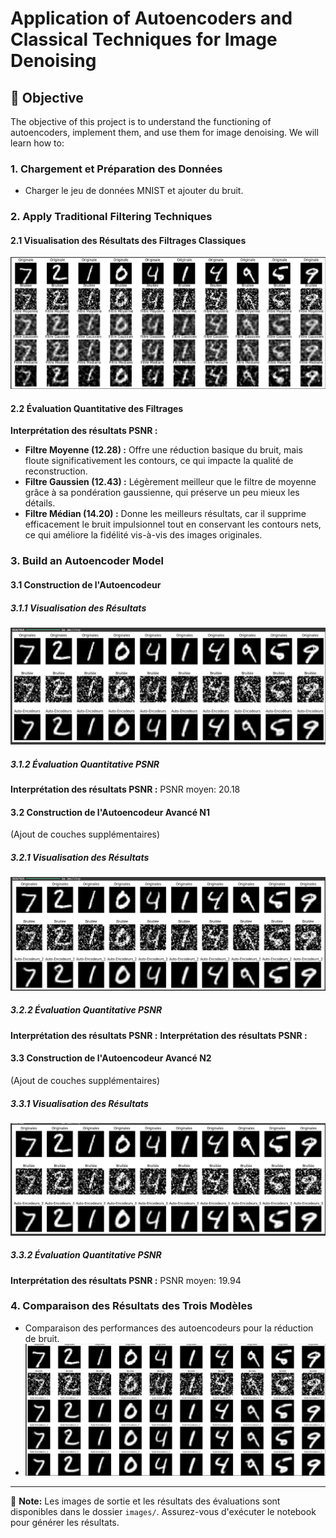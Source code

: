 # Application of Autoencoders and Classical Techniques for Image Denoising

## 📌 Objective
The objective of this project is to understand the functioning of autoencoders, implement them, and use them for image denoising. We will learn how to:

### 1. Chargement et Préparation des Données
- Charger le jeu de données MNIST et ajouter du bruit.

### 2. Apply Traditional Filtering Techniques

#### 2.1 Visualisation des Résultats des Filtrages Classiques
![img1 Image](./images/img1.png)

#### 2.2 Évaluation Quantitative des Filtrages
**Interprétation des résultats PSNR :**

- **Filtre Moyenne (12.28) :** Offre une réduction basique du bruit, mais floute significativement les contours, ce qui impacte la qualité de reconstruction.
- **Filtre Gaussien (12.43) :** Légèrement meilleur que le filtre de moyenne grâce à sa pondération gaussienne, qui préserve un peu mieux les détails.
- **Filtre Médian (14.20) :** Donne les meilleurs résultats, car il supprime efficacement le bruit impulsionnel tout en conservant les contours nets, ce qui améliore la fidélité vis-à-vis des images originales.

### 3. Build an Autoencoder Model

#### 3.1 Construction de l'Autoencodeur

##### 3.1.1 Visualisation des Résultats
![img2 Image](./images/img2.png)

##### 3.1.2 Évaluation Quantitative PSNR
**Interprétation des résultats PSNR :**
PSNR moyen: 20.18

#### 3.2 Construction de l'Autoencodeur Avancé N1
(Ajout de couches supplémentaires)

##### 3.2.1 Visualisation des Résultats
![img3 Image](./images/img3.png)

##### 3.2.2 Évaluation Quantitative PSNR
**Interprétation des résultats PSNR :**
**Interprétation des résultats PSNR :**

#### 3.3 Construction de l'Autoencodeur Avancé N2
(Ajout de couches supplémentaires)

##### 3.3.1 Visualisation des Résultats
![img4 Image](./images/img4.png)

##### 3.3.2 Évaluation Quantitative PSNR
**Interprétation des résultats PSNR :**
PSNR moyen: 19.94

### 4. Comparaison des Résultats des Trois Modèles
- Comparaison des performances des autoencodeurs  pour la réduction de bruit.
- ![img5 Image](./images/img5.png)

---
📌 **Note:** Les images de sortie et les résultats des évaluations sont disponibles dans le dossier `images/`. Assurez-vous d'exécuter le notebook pour générer les résultats.
